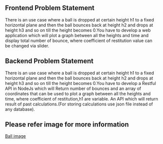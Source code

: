 ## Frontend Problem Statement
There is an use case where a ball is dropped at certain height h1 to a fixed horizontal plane and then the ball bounces back at height h2  and drops at height h3 and so on till the height becomes 0.You have to develop a web application which will plot a graph between all the heights and  time and display total number of bounce, where coefficient of restitution  value can be changed via slider.

## Backend Problem Statement
There is an use case where a ball is dropped at certain height h1 to a fixed horizontal plane and then the ball bounces back at height h2  and drops at height h3 and so on till the height becomes 0.You have to develop a Restful API in NodeJs which will
Return number of bounces and an array of coordinates that can be used to plot a graph between all the heights and  time, where coefficient of restitution,h1 are variable.
An API which will return result of past calculations.(For storing calculations use json file instead of any database). 

## Please refer image for more information
[Ball image](./image.png)
